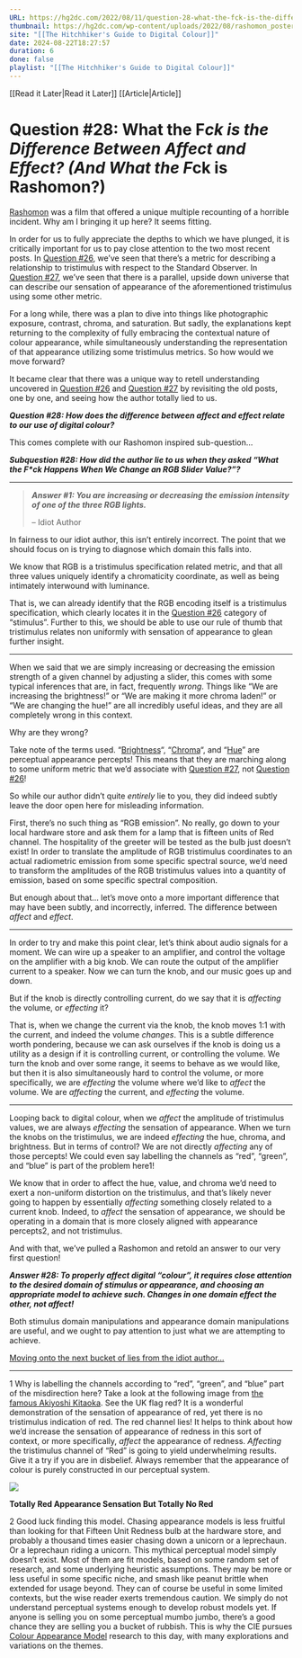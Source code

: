 ```yaml
---
URL: https://hg2dc.com/2022/08/11/question-28-what-the-fck-is-the-difference-between-affect-and-effect-and-what-the-fck-is-rashomon/
thumbnail: https://hg2dc.com/wp-content/uploads/2022/08/rashomon_poster_3-e1660265559465.jpg?w=1200
site: "[[The Hitchhiker's Guide to Digital Colour]]"
date: 2024-08-22T18:27:57
duration: 6
done: false
playlist: "[[The Hitchhiker's Guide to Digital Colour]]"
---
```

[[Read it Later|Read it Later]] [[Article|Article]] 
# Question #28: What the F*ck is the Difference Between Affect and Effect? (And What the F*ck is Rashomon?)

[Rashomon](https://www.imdb.com/title/tt0042876/) was a film that offered a unique multiple recounting of a horrible incident. Why am I bringing it up here? It seems fitting.

In order for us to fully appreciate the depths to which we have plunged, it is critically important for us to pay close attention to the two most recent posts. In [Question #26](https://hg2dc.com/2021/12/03/question-26/), we’ve seen that there’s a metric for describing a relationship to tristimulus with respect to the Standard Observer. In [Question #27](https://hg2dc.com/2022/01/14/question-27/), we’ve seen that there is a parallel, upside down universe that can describe our sensation of appearance of the aforementioned tristimulus using some other metric.

For a long while, there was a plan to dive into things like photographic exposure, contrast, chroma, and saturation. But sadly, the explanations kept returning to the complexity of fully embracing the contextual nature of colour appearance, while simultaneously understanding the representation of that appearance utilizing some tristimulus metrics. So how would we move forward?

It became clear that there was a unique way to retell understanding uncovered in [Question #26](https://hg2dc.com/2021/12/03/question-26/) and [Question #27](https://hg2dc.com/2022/01/14/question-27/) by revisiting the old posts, one by one, and seeing how the author totally lied to us.

***Question #28: How does the difference between affect and effect relate to our use of digital colour?***

This comes complete with our Rashomon inspired sub-question…

***Subquestion #28: How did the author lie to us when they asked “What the F\*ck Happens When We Change an RGB Slider Value?”?***

---

> ***Answer #1: You are increasing or decreasing the emission intensity of one of the three RGB lights.***
> 
> – Idiot Author

In fairness to our idiot author, this isn’t entirely incorrect. The point that we should focus on is trying to diagnose which domain this falls into.

We know that RGB is a tristimulus specification related metric, and that all three values uniquely identify a chromaticity coordinate, as well as being intimately interwound with luminance.

That is, we can already identify that the RGB encoding itself is a tristimulus specification, which clearly locates it in the [Question #26](https://hg2dc.com/2021/12/03/question-26/) category of “stimulus”. Further to this, we should be able to use our rule of thumb that tristimulus relates non uniformly with sensation of appearance to glean further insight.

---

When we said that we are simply increasing or decreasing the emission strength of a given channel by adjusting a slider, this comes with some typical inferences that are, in fact, frequently *wrong*. Things like “We are increasing the brightness!” or “We are making it more chroma laden!” or “We are changing the hue!” are all incredibly useful ideas, and they are all completely wrong in this context.

Why are they wrong?

Take note of the terms used. “[Brightness](https://cie.co.at/eilvterm/17-22-059)“, “[Chroma](https://cie.co.at/eilvterm/17-22-074)“, and “[Hue](https://cie.co.at/eilvterm/17-22-067)” are perceptual appearance percepts! This means that they are marching along to some uniform metric that we’d associate with [Question #27](https://hg2dc.com/2022/01/14/question-27/), not [Question #26](https://hg2dc.com/2021/12/03/question-26/)!

So while our author didn’t quite *entirely* lie to you, they did indeed subtly leave the door open here for misleading information.

First, there’s no such thing as “RGB emission”. No really, go down to your local hardware store and ask them for a lamp that is fifteen units of Red channel. The hospitality of the greeter will be tested as the bulb just doesn’t exist! In order to translate the amplitude of RGB tristimulus coordinates to an actual radiometric emission from some specific spectral source, we’d need to transform the amplitudes of the RGB tristimulus values into a quantity of emission, based on some specific spectral composition.

But enough about that… let’s move onto a more important difference that may have been subtly, and incorrectly, inferred. The difference between *affect* and *effect*.

---

In order to try and make this point clear, let’s think about audio signals for a moment. We can wire up a speaker to an amplifier, and control the voltage on the amplifier with a big knob. We can route the output of the amplifier current to a speaker. Now we can turn the knob, and our music goes up and down.

But if the knob is directly controlling current, do we say that it is *affecting* the volume, or *effecting* it?

That is, when we change the current via the knob, the knob moves 1:1 with the current, and indeed the volume *changes*. This is a subtle difference worth pondering, because we can ask ourselves if the knob is doing us a utility as a design if it is controlling current, or controlling the volume. We turn the knob and over some range, it seems to behave as we would like, but then it is also simultaneously hard to control the volume, or more specifically, we are *effecting* the volume where we’d like to *affect* the volume. We are *affecting* the current, and *effecting* the volume.

---

Looping back to digital colour, when we *affect* the amplitude of tristimulus values, we are always *effecting* the sensation of appearance. When we turn the knobs on the tristimulus, we are indeed *effecting* the hue, chroma, and brightness. But in terms of control? We are not directly *affecting* any of those percepts! We could even say labelling the channels as “red”, “green”, and “blue” is part of the problem here1!

We know that in order to affect the hue, value, and chroma we’d need to exert a non-uniform distortion on the tristimulus, and that’s likely never going to happen by essentially *affecting* something closely related to a current knob. Indeed, to *affect* the sensation of appearance, we should be operating in a domain that is more closely aligned with appearance percepts2, and not tristimulus.

And with that, we’ve pulled a Rashomon and retold an answer to our very first question!

***Answer #28: To properly affect digital “colour”, it requires close attention to the desired domain of stimulus or appearance, and choosing an appropriate model to achieve such. Changes in one domain effect the other, not affect!***

Both stimulus domain manipulations and appearance domain manipulations are useful, and we ought to pay attention to just what we are attempting to achieve.

[Moving onto the next bucket of lies from the idiot author…](https://hg2dc.com/question-29)

---

1 Why is labelling the channels according to “red”, “green”, and “blue” part of the misdirection here? Take a look at the following image from [the famous Akiyoshi Kitaoka](http://www.psy.ritsumei.ac.jp/~akitaoka/histogram_compression-ECVP2021-ShowTime.html). See the UK flag red? It is a wonderful demonstration of the sensation of appearance of red, yet there is no tristimulus indication of red. The red channel lies! It helps to think about how we’d increase the sensation of appearance of redness in this sort of context, or more specifically, *affect* the appearance of redness. *Affecting* the tristimulus channel of “Red” is going to yield underwhelming results. Give it a try if you are in disbelief. Always remember that the appearance of colour is purely constructed in our perceptual system.

![](https://hg2dc.com/wp-content/uploads/2022/08/akiyoshi-kitaoka-demo.png?w=1024)

**Totally Red Appearance Sensation But Totally No Red**

2 Good luck finding this model. Chasing appearance models is less fruitful than looking for that Fifteen Unit Redness bulb at the hardware store, and probably a thousand times easier chasing down a unicorn or a leprechaun. Or a leprechaun riding a unicorn. This mythical perceptual model simply doesn’t exist. Most of them are fit models, based on some random set of research, and some underlying heuristic assumptions. They may be more or less useful in some specific niche, and smash like peanut brittle when extended for usage beyond. They can of course be useful in some limited contexts, but the wise reader exerts tremendous caution. We simply do not understand perceptual systems enough to develop robust models yet. If anyone is selling you on some perceptual mumbo jumbo, there’s a good chance they are selling you a bucket of rubbish. This is why the CIE pursues [Colour Appearance Model](https://cie.co.at/eilvterm/17-23-027) research to this day, with many explorations and variations on the themes.

